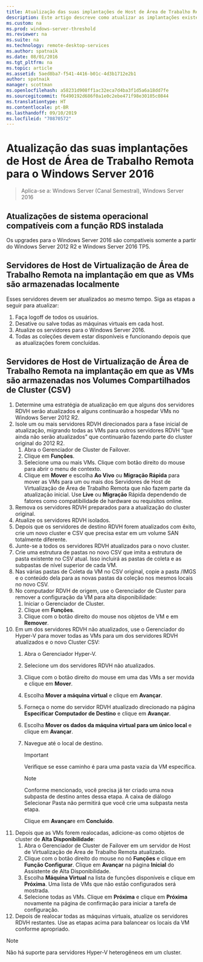 ```yaml
---
title: Atualização das suas implantações de Host de Área de Trabalho Remota para o Windows Server 2016
description: Este artigo descreve como atualizar as implantações existentes de Serviços de Área de Trabalho Remota para o Windows Server 2016.
ms.custom: na
ms.prod: windows-server-threshold
ms.reviewer: na
ms.suite: na
ms.technology: remote-desktop-services
ms.author: spatnaik
ms.date: 08/01/2016
ms.tgt_pltfrm: na
ms.topic: article
ms.assetid: 5aed8ba7-f541-4416-b01c-4d3b1712e2b1
author: spatnaik
manager: scottman
ms.openlocfilehash: a58231d908ff1ac32eca7d4ba3f1d5a6a18dd7fe
ms.sourcegitcommit: f6490192d686f0a1e0c2ebe471f98e30105c0844
ms.translationtype: HT
ms.contentlocale: pt-BR
ms.lasthandoff: 09/10/2019
ms.locfileid: "70870572"
---
```

# <a name="upgrading-your-remote-desktop-virtualization-host-to-windows-server-2016"></a>Atualização das suas implantações de Host de Área de Trabalho Remota para o Windows Server 2016

>Aplica-se a: Windows Server (Canal Semestral), Windows Server 2016

## <a name="supported-os-upgrades-with-rds-role-installed"></a>Atualizações de sistema operacional compatíveis com a função RDS instalada
Os upgrades para o Windows Server 2016 são compatíveis somente a partir do Windows Server 2012 R2 e Windows Server 2016 TP5.

## <a name="rd-virtualization-host-servers-in-the-deployment-where-vms-are-stored-locally"></a>Servidores de Host de Virtualização de Área de Trabalho Remota na implantação em que as VMs são armazenadas localmente
Esses servidores devem ser atualizados ao mesmo tempo. Siga as etapas a seguir para atualizar:

1. Faça logoff de todos os usuários.
1. Desative ou salve todas as máquinas virtuais em cada host. 
1. Atualize os servidores para o Windows Server 2016. 
1. Todas as coleções devem estar disponíveis e funcionando depois que as atualizações forem concluídas.      

## <a name="rd-virtualization-host-servers-in-the-deployment-where-vms-are-stored-in-cluster-shared-volumes-csv"></a>Servidores de Host de Virtualização de Área de Trabalho Remota na implantação em que as VMs são armazenadas nos Volumes Compartilhados de Cluster (CSV) 

1. Determine uma estratégia de atualização em que alguns dos servidores RDVH serão atualizados e alguns continuarão a hospedar VMs no Windows Server 2012 R2.  
2. Isole um ou mais servidores RDVH direcionados para a fase inicial de atualização, migrando todas as VMs para outros servidores RDVH “que ainda não serão atualizados” que continuarão fazendo parte do cluster original do 2012 R2.
    1. Abra o Gerenciador de Cluster de Failover. 
    1. Clique em **Funções**. 
    1. Selecione uma ou mais VMs. Clique com botão direito do mouse para abrir o menu de contexto. 
    1. Clique em **Mover** e escolha **Ao Vivo** ou **Migração Rápida** para mover as VMs para um ou mais dos Servidores de Host de Virtualização de Área de Trabalho Remota que não fazem parte da atualização inicial. Use **Live** ou **Migração** Rápida dependendo de fatores como compatibilidade de hardware ou requisitos online. 
3. Remova os servidores RDVH preparados para a atualização do cluster original. 
4. Atualize os servidores RDVH isolados. 
5. Depois que os servidores de destino RDVH forem atualizados com êxito, crie um novo cluster e CSV que precisa estar em um volume SAN totalmente diferente.
6. Junte-se a todos os servidores RDVH atualizados para o novo cluster. 
7. Crie uma estrutura de pastas no novo CSV que imita a estrutura de pasta existente no CSV atual. Isso incluirá as pastas de coleta e as subpastas de nível superior de cada VM. 
8. Nas várias pastas de Coleta da VM no CSV original, copie a pasta /IMGS e o conteúdo dela para as novas pastas da coleção nos mesmos locais no novo CSV. 
9. No computador RDVH de origem, use o Gerenciador de Cluster para remover a configuração da VM para alta disponibilidade:
    1. Iniciar o Gerenciador de Cluster. 
    1. Clique em **Funções**. 
    1. Clique com o botão direito do mouse nos objetos de VM e em **Remover**. 
10. Em um dos servidores RDVH não atualizados, use o Gerenciador do Hyper-V para mover todas as VMs para um dos servidores RDVH atualizados e o novo Cluster CSV:
    1. Abra o Gerenciador Hyper-V. 
    2. Selecione um dos servidores RDVH não atualizados. 
    3. Clique com o botão direito do mouse em uma das VMs a ser movida e clique em **Mover**. 
    4. Escolha **Mover a máquina virtual** e clique em **Avançar**. 
    5. Forneça o nome do servidor RDVH atualizado direcionado na página **Especificar Computador de Destino** e clique em **Avançar**. 
    6. Escolha **Mover os dados da máquina virtual para um único local** e clique em **Avançar**. 
    7. Navegue até o local de destino. 
       > [!IMPORTANT]
       > Verifique se esse caminho é para uma pasta vazia da VM específica. 

       > [!NOTE]
       > Conforme mencionado, você precisa já ter criado uma nova subpasta de destino antes dessa etapa. A caixa de diálogo Selecionar Pasta não permitirá que você crie uma subpasta nesta etapa. 
    
       Clique em **Avançar**e em **Concluído**. 
11. Depois que as VMs forem realocadas, adicione-as como objetos de cluster de **Alta Disponibilidade**:
     1. Abra o Gerenciador de Cluster de Failover em um servidor de Host de Virtualização de Área de Trabalho Remota atualizado. 
     1. Clique com o botão direito do mouse no nó **Funções** e clique em **Função Configurar**. Clique em **Avançar** na página **Inicial** do Assistente de Alta Disponibilidade. 
     1. Escolha **Máquina Virtual** na lista de funções disponíveis e clique em **Próxima**. Uma lista de VMs que não estão configurados será mostrada. 
     1. Selecione todas as VMs. Clique em **Próxima** e clique em **Próxima** novamente na página de confirmação para iniciar a tarefa de configuração.  
12. Depois de realocar todas as máquinas virtuais, atualize os servidores RDVH restantes. Use as etapas acima para balancear os locais da VM conforme apropriado.

> [!NOTE]  
> Não há suporte para servidores Hyper-V heterogêneos em um cluster. 
